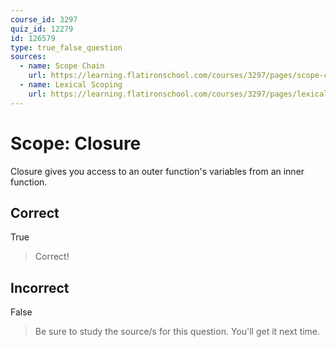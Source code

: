 ```yaml
---
course_id: 3297
quiz_id: 12279
id: 126579
type: true_false_question
sources:
  - name: Scope Chain
    url: https://learning.flatironschool.com/courses/3297/pages/scope-chain?module_item_id=143571
  - name: Lexical Scoping
    url: https://learning.flatironschool.com/courses/3297/pages/lexical-scoping?module_item_id=143573
---
```


# Scope: Closure

Closure gives you access to an outer function's variables from an inner function.

## Correct

True

> Correct!

## Incorrect

False

> Be sure to study the source/s for this question. You'll get it next time.
